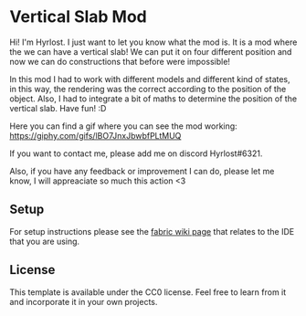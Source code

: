 # Vertical Slab Mod

Hi! I'm Hyrlost. I just want to let you know what the mod is. It is a mod where the we can have a vertical slab! We can put it on four different position and now we can do constructions that before were impossible!

In this mod I had to work with different models and different kind of states, in this way, the rendering was the correct according to the position of the object. Also, I had to integrate a bit of maths to determine the position of the vertical slab. Have fun! :D

Here you can find a gif where you can see the mod working: https://giphy.com/gifs/lBO7JnxJbwbfPLtMUQ

If you want to contact me, please add me on discord Hyrlost#6321.

Also, if you have any feedback or improvement I can do, please let me know, I will appreaciate so much this action <3

## Setup

For setup instructions please see the [fabric wiki page](https://fabricmc.net/wiki/tutorial:setup) that relates to the IDE that you are using.

## License

This template is available under the CC0 license. Feel free to learn from it and incorporate it in your own projects.

